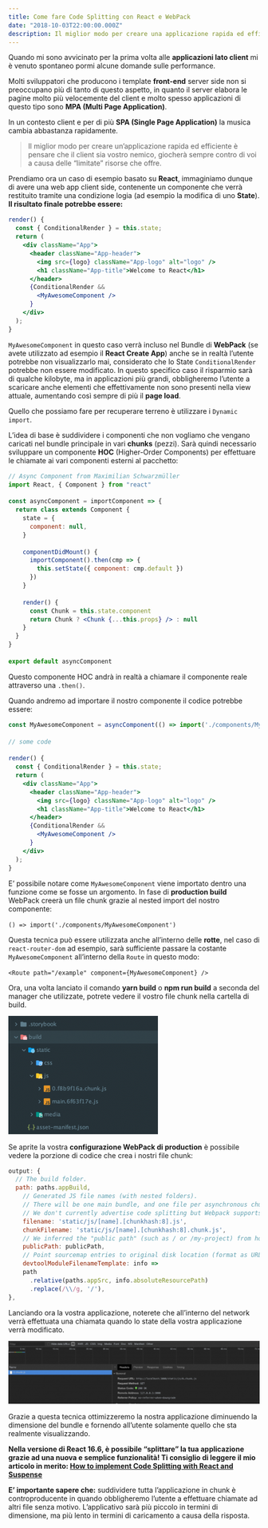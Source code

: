 ```yaml
---
title: Come fare Code Splitting con React e WebPack
date: "2018-10-03T22:00:00.000Z"
description: Il miglior modo per creare una applicazione rapida ed efficiente è pensare che il client è vostro nemico, giocherà sempre contro di voi a causa delle “limitate” risorse che offre.
---
```


Quando mi sono avvicinato per la prima volta alle **applicazioni lato client** mi è venuto spontaneo pormi alcune
domande sulle performance.

Molti sviluppatori che producono i template **front-end** server side non si preoccupano più di tanto di questo aspetto,
in quanto il server elabora le pagine molto più velocemente del client e molto spesso applicazioni di questo tipo
sono **MPA (Multi Page Application)**.

In un contesto client e per di più **SPA (Single Page Application)** la musica cambia abbastanza rapidamente.

> Il miglior modo per creare un’applicazione rapida ed efficiente è pensare che il client sia vostro nemico, giocherà sempre contro di voi a causa delle “limitate” risorse che offre.

Prendiamo ora un caso di esempio basato su **React**, immaginiamo dunque di avere una web app client side, contenente un
componente che verrà restituito tramite una condizione logia (ad esempio la modifica di uno **State**). **Il risultato
finale potrebbe essere:**

```jsx
render() {
  const { ConditionalRender } = this.state;
  return (
    <div className="App">
      <header className="App-header">
        <img src={logo} className="App-logo" alt="logo" />
        <h1 className="App-title">Welcome to React</h1>
      </header>
      {ConditionalRender &&
        <MyAwesomeComponent />
      }
    </div>
  );
}
```

`MyAwesomeComponent` in questo caso verrà incluso nel Bundle di **WebPack** (se avete utilizzato ad esempio il **React
Create App**) anche se in realtà l’utente potrebbe non visualizzarlo mai, considerato che lo State `ConditionalRender`
potrebbe non essere modificato. In questo specifico caso il risparmio sarà di qualche kilobyte, ma in applicazioni più
grandi, obbligheremo l’utente a scaricare anche elementi che effettivamente non sono presenti nella view attuale,
aumentando così sempre di più il **page load**.

Quello che possiamo fare per recuperare terreno è utilizzare i `Dynamic import`.

L’idea di base è suddividere i componenti che non vogliamo che vengano caricati nel bundle principale in vari **chunks** (pezzi).
Sarà quindi necessario sviluppare un componente **HOC** (Higher-Order Components) per effettuare le
chiamate ai vari componenti esterni al pacchetto:

```jsx
// Async Component from Maximilian Schwarzmüller
import React, { Component } from "react"

const asyncComponent = importComponent => {
  return class extends Component {
    state = {
      component: null,
    }

    componentDidMount() {
      importComponent().then(cmp => {
        this.setState({ component: cmp.default })
      })
    }

    render() {
      const Chunk = this.state.component
      return Chunk ? <Chunk {...this.props} /> : null
    }
  }
}

export default asyncComponent
```

Questo componente HOC andrà in realtà a chiamare il componente reale attraverso una `.then()`.

Quando andremo ad importare il nostro componente il codice potrebbe essere:

```jsx
const MyAwesomeComponent = asyncComponent(() => import('./components/MyAwesomeComponent'));

// some code

render() {
  const { ConditionalRender } = this.state;
  return (
    <div className="App">
      <header className="App-header">
        <img src={logo} className="App-logo" alt="logo" />
        <h1 className="App-title">Welcome to React</h1>
      </header>
      {ConditionalRender &&
        <MyAwesomeComponent />
      }
    </div>
  );
}
```

E’ possibile notare come `MyAwesomeComponent` viene importato dentro una funzione come se fosse un argomento. In fase
di **production build** WebPack creerà un file chunk grazie al nested import del nostro componente:

`() => import('./components/MyAwesomeComponent')`

Questa tecnica può essere utilizzata anche all’interno delle **rotte**, nel caso di `react-router-dom` ad esempio, sarà
sufficiente passare la costante `MyAwesomeComponent` all’interno della `Route` in questo modo:

`<Route path="/example" component={MyAwesomeComponent} />`

Ora, una volta lanciato il comando **yarn build** o **npm run build** a seconda del manager che utilizzate, potrete
vedere il vostro file chunk nella cartella di build.

![Struttura cartelle](./struttura-cartelle.png)

Se aprite la vostra **configurazione WebPack di production** è possibile vedere la porzione di codice che crea i nostri
file chunk:

```jsx
output: {
  // The build folder.
  path: paths.appBuild,
    // Generated JS file names (with nested folders).
    // There will be one main bundle, and one file per asynchronous chunk.
    // We don't currently advertise code splitting but Webpack supports it.
    filename: 'static/js/[name].[chunkhash:8].js',
    chunkFilename: 'static/js/[name].[chunkhash:8].chunk.js',
    // We inferred the "public path" (such as / or /my-project) from homepage.
    publicPath: publicPath,
    // Point sourcemap entries to original disk location (format as URL on Windows)
    devtoolModuleFilenameTemplate: info =>
    path
      .relative(paths.appSrc, info.absoluteResourcePath)
      .replace(/\\/g, '/'),
},
```

Lanciando ora la vostra applicazione, noterete che all’interno del network verrà effettuata una chiamata quando lo state
della vostra applicazione verrà modificato.

![Network tab](./network-tab.png)

Grazie a questa tecnica ottimizzeremo la nostra applicazione diminuendo la dimensione del bundle e fornendo all’utente
solamente quello che sta realmente visualizzando.

**Nella versione di React 16.6, è possibile “splittare” la tua applicazione grazie ad una nuova e semplice funzionalità!
Ti consiglio di leggere il mio articolo in merito: [How to implement Code Splitting with React and Suspense](/how-to-do-code-splitting-with-react-and-suspense/)**

**E’ importante sapere che:** suddividere tutta l’applicazione in chunk è controproducente in quando obbligheremo
l’utente a effettuare chiamate ad altri file senza motivo. L’applicativo sarà più piccolo in termini di dimensione, ma
più lento in termini di caricamento a causa della risposta.
